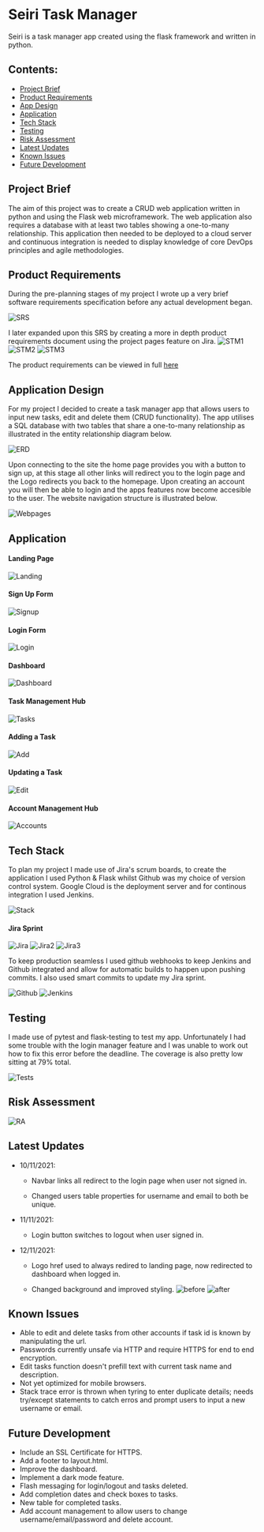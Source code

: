 # Seiri Task Manager

Seiri is a task manager app created using the flask framework and written in python.

## Contents:

- [Project Brief](#Project-Brief)
- [Product Requirements](#Product-Requirements)
- [App Design](#Appl-Design)
- [Application](#Application)
- [Tech Stack](#Tech-Stack)
- [Testing](#Testing)
- [Risk Assessment](#Risk-Assessment)
- [Latest Updates](#Updates)
- [Known Issues](#Known-Issues)
- [Future Development](#Future-Development)

## Project Brief

The aim of this project was to create a CRUD web application written in python and using the Flask web microframework. The web application also requires a database with at least two tables showing a one-to-many relationship. This application then needed to be deployed to a cloud server and continuous integration is needed to display knowledge of core DevOps principles and agile methodologies.

## Product Requirements

During the pre-planning stages of my project I wrote up a very brief software requirements specification before any actual development began.

![SRS](https://github.com/BrxdPvrple/seiri_task_manager/blob/main/documents/SRS%20Screenshot.png)

I later expanded upon this SRS by creating a more in depth product requirements document using the project pages feature on Jira.
![STM1](https://github.com/BrxdPvrple/seiri_task_manager/blob/main/documents/STM-2021-11-08Productrequirements-131121-1451-1.jpg)
![STM2](https://github.com/BrxdPvrple/seiri_task_manager/blob/main/documents/STM-2021-11-08Productrequirements-131121-1451-2.jpg)
![STM3](https://github.com/BrxdPvrple/seiri_task_manager/blob/main/documents/STM-2021-11-08Productrequirements-131121-1451-3.jpg)

The product requirements can be viewed in full [here](https://github.com/BrxdPvrple/seiri_task_manager/blob/main/documents/STM-2021-11-08Productrequirements-131121-1451.pdf)


## Application Design

For my project I decided to create a task manager app that allows users to input new tasks, edit and delete them (CRUD functionality). The app utilises a SQL database with two tables that share a one-to-many relationship as illustrated in the entity relationship diagram below.

![ERD](https://github.com/BrxdPvrple/seiri_task_manager/blob/main/documents/Entity%20Relationship%20Diagram.png)

Upon connecting to the site the home page provides you with a button to sign up, at this stage all other links will redirect you to the login page and the Logo redirects you back to the homepage. Upon creating an account you will then be able to login and the apps features now become accesible to the user. The website navigation structure is illustrated below.

![Webpages](https://github.com/BrxdPvrple/seiri_task_manager/blob/main/documents/Webpage%20Flow%20Chart.png)

## Application

#### Landing Page

![Landing](https://github.com/BrxdPvrple/seiri_task_manager/blob/main/documents/Landing.png)

#### Sign Up Form

![Signup](https://github.com/BrxdPvrple/seiri_task_manager/blob/main/documents/Signup_Final.png)

#### Login Form

![Login](https://github.com/BrxdPvrple/seiri_task_manager/blob/main/documents/Login_Final.png)

#### Dashboard

![Dashboard](https://github.com/BrxdPvrple/seiri_task_manager/blob/main/documents/Dashboard_Final.png)

#### Task Management Hub

![Tasks](https://github.com/BrxdPvrple/seiri_task_manager/blob/main/documents/Tasks_Final.png)

#### Adding a Task

![Add](https://github.com/BrxdPvrple/seiri_task_manager/blob/main/documents/Add_Task.png)

#### Updating a Task

![Edit](https://github.com/BrxdPvrple/seiri_task_manager/blob/main/documents/Update_Task.png)

#### Account Management Hub

![Accounts](https://github.com/BrxdPvrple/seiri_task_manager/blob/main/documents/Account.png)

## Tech Stack

To plan my project I made use of Jira's scrum boards, to create the application I used Python & Flask whilst Github was my choice of version control system. Google Cloud is the deployment server and for continous integration I used Jenkins.

![Stack](https://github.com/BrxdPvrple/seiri_task_manager/blob/main/documents/Stack.png)

#### Jira Sprint

![Jira](https://github.com/BrxdPvrple/seiri_task_manager/blob/main/documents/Sprint%20Overview.png)
![Jira2](https://github.com/BrxdPvrple/seiri_task_manager/blob/main/documents/Sprint%20Roadmap%20%26%20Insights.png)
![Jira3](https://github.com/BrxdPvrple/seiri_task_manager/blob/main/documents/Burndown%20Chart.png)

To keep production seamless I used github webhooks to keep Jenkins and Github integrated and allow for automatic builds to happen upon pushing commits. I also used smart commits to update my Jira sprint.

![Github](https://github.com/BrxdPvrple/seiri_task_manager/blob/main/documents/Github.png)
![Jenkins](https://github.com/BrxdPvrple/seiri_task_manager/blob/main/documents/Jenkins.png)

## Testing

I made use of pytest and flask-testing to test my app. Unfortunately I had some trouble with the login manager feature and I was unable to work out how to fix this error before the deadline. The coverage is also pretty low sitting at 79% total.

![Tests](https://github.com/BrxdPvrple/seiri_task_manager/blob/main/documents/Tests.png)

## Risk Assessment

![RA](https://github.com/BrxdPvrple/seiri_task_manager/blob/main/documents/Risk%20Assessment%20Screenshot.png)

## Latest Updates

- 10/11/2021:

  - Navbar links all redirect to the login page when user not signed in.

  - Changed users table properties for username and email to both be unique.

- 11/11/2021:

  - Login button switches to logout when user signed in.

- 12/11/2021:

  - Logo href used to always redired to landing page, now redirected to dashboard when logged in.

  - Changed background and improved styling.
    ![before](https://github.com/BrxdPvrple/seiri_task_manager/blob/main/documents/Task%20Management%20Hub.png)
    ![after](https://github.com/BrxdPvrple/seiri_task_manager/blob/main/documents/Tasks_Final.png)

## Known Issues

- Able to edit and delete tasks from other accounts if task id is known by manipulating the url.
- Passwords currently unsafe via HTTP and require HTTPS for end to end encryption.
- Edit tasks function doesn't prefill text with current task name and description.
- Not yet optimized for mobile browsers.
- Stack trace error is thrown when tyring to enter duplicate details; needs try/except statements to catch erros and prompt users to input a new username or email.

## Future Development

- Include an SSL Certificate for HTTPS.
- Add a footer to layout.html.
- Improve the dashboard.
- Implement a dark mode feature.
- Flash messaging for login/logout and tasks deleted.
- Add completion dates and check boxes to tasks.
- New table for completed tasks.
- Add account management to allow users to change username/email/password and delete account.
